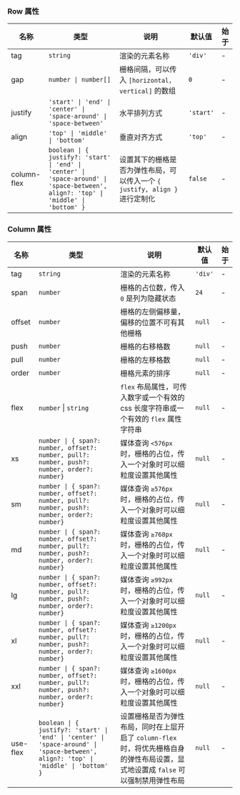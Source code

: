 ### Row 属性

| 名称        | 类型              | 说明                                                                             | 默认值  | 始于 |
| ----------- | ----------------- | -------------------------------------------------------------------------------- | ------- | --- |
| tag         | `string`            | 渲染的元素名称                                                                   | `'div'`   | - |
| gap      | `number \| number[]`   | 栅格间隔，可以传入 `[horizontal，vertical]` 的数组                               | `0`       | - |
| justify     | `'start' \| 'end' \| 'center' \| 'space-around' \| 'space-between'`            | 水平排列方式 | `'start'` | - |
| align       | `'top' \| 'middle' \| 'bottom'`            | 垂直对齐方式                                | `'top'`   | - |
| column-flex | `boolean \| { justify?: 'start' \| 'end' \| 'center' \| 'space-around' \| 'space-between', align?: 'top' \| 'middle' \| 'bottom' }` | 设置其下的栅格是否为弹性布局，可以传入一个 `{ justify, align }` 进行定制化       | `false`   | - |

### Column 属性

| 名称     | 类型              | 说明                                                                                                                               | 默认值 | 始于 |
| -------- | ----------------- | ---------------------------------------------------------------------------------------------------------------------------------- | ------ | --- |
| tag      | `string`            | 渲染的元素名称                                                                                                                     | `'div'`  | - |
| span     | `number`            | 栅格的占位数，传入 `0` 是列为隐藏状态                                                                                                | `24`     | - |
| offset   | `number`            | 栅格的左侧偏移量，偏移的位置不可有其他栅格                                                                                         | `null`      | - |
| push     | `number`            | 栅格的右移格数                                                                                                                     | `null`      | - |
| pull     | `number`            | 栅格的左移格数                                                                                                                     | `null`      | - |
| order    | `number`            | 栅格元素的排序                                                                                                                     | `null`      | - |
| flex     | `number` \| `string`  | `flex` 布局属性，可传入数字或一个有效的 css 长度字符串或一个有效的 `flex` 属性字符串                                                   | `null`   | - |
| xs       | `number \| { span?: number, offset?: number, pull?: number, push?: number, order?: number}`  | 媒体查询 `<576px` 时，栅格的占位，传入一个对象时可以细粒度设置其他属性                                                             | `null`   | - |
| sm       | `number \| { span?: number, offset?: number, pull?: number, push?: number, order?: number}`  | 媒体查询 `≥576px` 时，栅格的占位，传入一个对象时可以细粒度设置其他属性                                                             | `null`   | - |
| md       | `number \| { span?: number, offset?: number, pull?: number, push?: number, order?: number}`  | 媒体查询 `≥768px` 时，栅格的占位，传入一个对象时可以细粒度设置其他属性                                                             | `null`   | - |
| lg       | `number \| { span?: number, offset?: number, pull?: number, push?: number, order?: number}`  | 媒体查询 `≥992px` 时，栅格的占位，传入一个对象时可以细粒度设置其他属性                                                             | `null`   | - |
| xl       | `number \| { span?: number, offset?: number, pull?: number, push?: number, order?: number}`  | 媒体查询 `≥1200px` 时，栅格的占位，传入一个对象时可以细粒度设置其他属性                                                            | `null`   | - |
| xxl      | `number \| { span?: number, offset?: number, pull?: number, push?: number, order?: number}`  | 媒体查询 `≥1600px` 时，栅格的占位，传入一个对象时可以细粒度设置其他属性                                                            | `null`   | - |
| use-flex | `boolean \| { justify?: 'start' \| 'end' \| 'center' \| 'space-around' \| 'space-between', align?: 'top' \| 'middle' \| 'bottom' }` | 设置栅格是否为弹性布局，同时在上层开启了 `column-flex` 时，将优先栅格自身的弹性布局设置，显式地设置成 `false` 可以强制禁用弹性布局 | `null`   | - |
